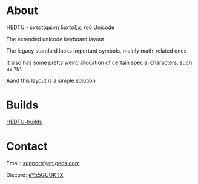 # About
HEDTU - ἐκτεταμένη διάταξις τοῦ Unicode

The extended unicode keyboard layout



The legacy standard lacks important symbols, mainly math-related ones

It also has some pretty weird allocation of certain special characters, such as ?!/\

Aand this layout is a simple solution

# Builds
[HEDTU-builds](https://github.com/Epigeos-com/HEDTU-builds)

# Contact
Email: [support@epigeos.com](mailto:support@epigeos.com)

Discord: [eYx5GUUKTX](https://discord.gg/eYx5GUUKTX)